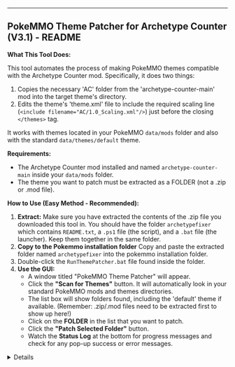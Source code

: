 ---------------------------------------------------------------------
 PokeMMO Theme Patcher for Archetype Counter (V3.1) - README
---------------------------------------------------------------------

**What This Tool Does:**

This tool automates the process of making PokeMMO themes compatible with the Archetype Counter mod. Specifically, it does two things:
1. Copies the necessary 'AC' folder from the 'archetype-counter-main' mod into the target theme's directory.
2. Edits the theme's 'theme.xml' file to include the required scaling line (`<include filename="AC/1.0_Scaling.xml"/>`) just before the closing `</themes>` tag.

It works with themes located in your PokeMMO `data/mods` folder and also with the standard `data/themes/default` theme.

**Requirements:**
*   The Archetype Counter mod installed and named `archetype-counter-main` inside your `data/mods` folder.
*   The theme you want to patch must be extracted as a FOLDER (not a .zip or .mod file).

**How to Use (Easy Method - Recommended):**

1.  **Extract:** Make sure you have extracted the contents of the .zip file you downloaded this tool in. You should have the folder `archetypefixer` which contains `README.txt`, a `.ps1` file (the script), and a `.bat` file (the launcher). Keep them together in the same folder.
2.  **Copy to the Pokemmo installation folder** Copy and paste the extracted folder named `archetypefixer` into the pokemmo installation folder.
3.  Double-click the `RunThemePatcher.bat` file found inside the folder.
4.  **Use the GUI:**
    *   A window titled "PokeMMO Theme Patcher" will appear.
    *   Click the **"Scan for Themes"** button. It will automatically look in your standard PokeMMO mods and themes directories.
    *   The list box will show folders found, including the 'default' theme if available. (Remember: .zip/.mod files need to be extracted first to show up here!)
    *   Click on the **FOLDER** in the list that you want to patch.
    *   Click the **"Patch Selected Folder"** button.
    *   Watch the **Status Log** at the bottom for progress messages and check for any pop-up success or error messages.
<details>
 
**Why is there a `.bat` file? (Understanding PowerShell Execution Policy):**

*   PowerShell (`.ps1` files) is a powerful scripting tool for Windows. For security, Windows has a feature called "Execution Policy" that, by default, often prevents running scripts downloaded from the internet or scripts that aren't digitally signed (like this one). This helps protect you from accidentally running malicious code.
*   Double-clicking the `.ps1` file directly will usually just open it in Notepad or give you a security error.
*   The `RunThemePatcher.bat` file contains a simple command:
    `powershell.exe -ExecutionPolicy Bypass -File "%~dp0Patch-PokeMMOThemeGUI.ps1"`
*   The important part is `-ExecutionPolicy Bypass`. This tells PowerShell to *temporarily* ignore the Execution Policy *only for running this specific script, this one time*.
*   It **does not** permanently lower your system's security settings. It's a safe and common way to allow trusted, unsigned local scripts to run easily.

**Is This Script Safe?**

*   Yes, for its intended purpose. While using `-ExecutionPolicy Bypass` sounds scary, it's safe here because the script itself is designed only to perform specific, limited actions:
    *   **It COPIES:** It copies the `AC` folder from `archetype-counter-main` into your chosen theme folder (overwriting an existing `AC` folder if present).
    *   **It READS:** It reads the `theme.xml` file to check for an existing line and find the `</themes>` tag.
    *   **It WRITES:** It *only* modifies the `theme.xml` file by inserting *one specific line* if it's missing. It overwrites the `theme.xml` file with this modified content.
    *   **It DOES NOT:** Delete any files, connect to the internet, download anything, run other programs, or change unrelated system settings.

**Troubleshooting & Notes:**

*   **Theme Not Listed:** Make sure the theme is extracted into its own folder within `data/mods`. The script cannot see inside `.zip` or `.mod` files.
*   **Archetype Counter Not Found Error:** Ensure the Archetype Counter mod is installed in your `data/mods` folder and is named exactly `archetype-counter-main`. Also ensure its internal structure includes `src\lib\AC`.
*   **`theme.xml` Not Found Error:** The folder you selected might not be a proper theme mod, or its structure is unusual. Ensure `theme.xml` exists somewhere within the folder you selected.
*   **"Already Patched" Message:** This means the `theme.xml` file already had the necessary line. The script still copied/updated the `AC` folder before checking the XML.
*   **Status Log:** Pay attention to messages here for details on what the script is doing or where it failed.

**Disclaimer:**

This tool is provided as-is. While tested, use it at your own risk. Always consider backing up your `data/mods` and `data/themes` folders before making modifications, just in case something unexpected happens.

</details>
